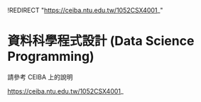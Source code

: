 !REDIRECT "https://ceiba.ntu.edu.tw/1052CSX4001_"

# 資料科學程式設計 \(Data Science Programming\)

請參考 CEIBA 上的說明

https://ceiba.ntu.edu.tw/1052CSX4001_

<!--

助教：林德昌 \(臉書 [https://www.facebook.com/profile.php?id=100001317182947](https://www.facebook.com/profile.php?id=100001317182947)\)

| 週次 | 日期 | 投影片 |
| :--- | :--- | :--- | 
 | 第一週 | 2017-02-23 | [http://slides.com/pecutsai/deck/live\\#/](http://slides.com/pecutsai/deck/live#/) | 
 
 -->




